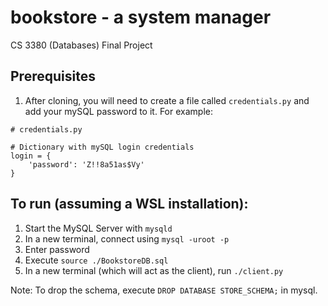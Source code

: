 # bookstore - a system manager
CS 3380 (Databases) Final Project

## Prerequisites
1. After cloning, you will need to create a file called `credentials.py` and add your mySQL password to it. For example:
```
# credentials.py

# Dictionary with mySQL login credentials
login = {
    'password': 'Z!!8a51as$Vy'
}
```

## To run (assuming a WSL installation):

1. Start the MySQL Server with `mysqld`
2. In a new terminal, connect using `mysql -uroot -p`
3. Enter password
4. Execute `source ./BookstoreDB.sql`
5. In a new terminal (which will act as the client), run `./client.py`



Note: To drop the schema, execute `DROP DATABASE STORE_SCHEMA;` in mysql.